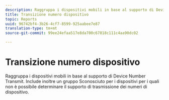 ```yaml
---
description: Raggruppa i dispositivi mobili in base al supporto di Device Number Transmit. Include inoltre un gruppo Sconosciuto per i dispositivi per i quali non è possibile determinare il supporto di trasmissione dei numeri di dispositivo.
title: Transizione numero dispositivo
topic: Reports
uuid: 96742bf4-3b26-4cf7-8599-925aabee7e87
translation-type: tm+mt
source-git-commit: 99ee24efaa517e8da700c67818c111c4aa90dc02

---
```



# Transizione numero dispositivo

Raggruppa i dispositivi mobili in base al supporto di Device Number Transmit. Include inoltre un gruppo Sconosciuto per i dispositivi per i quali non è possibile determinare il supporto di trasmissione dei numeri di dispositivo.

